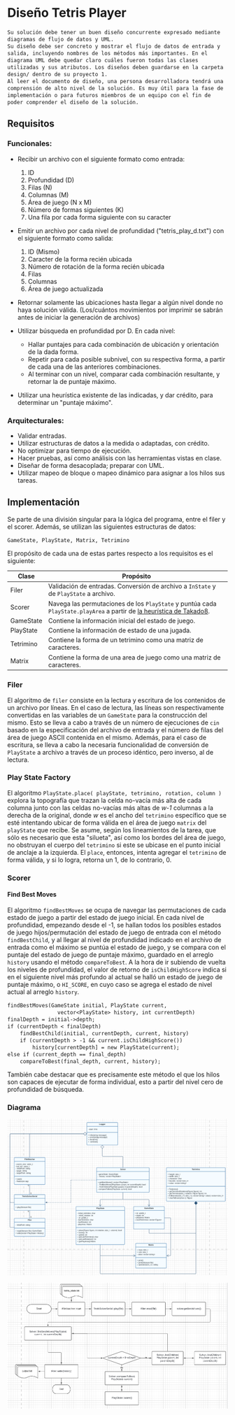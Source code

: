 
# Diseño Tetris Player

    Su solución debe tener un buen diseño concurrente expresado mediante diagramas de flujo de datos y UML.
    Su diseño debe ser concreto y mostrar el flujo de datos de entrada y salida, incluyendo nombres de los métodos más importantes. En el diagrama UML debe quedar claro cuáles fueron todas las clases utilizadas y sus atributos. Los diseños deben guardarse en la carpeta design/ dentro de su proyecto 1.
    Al leer el documento de diseño, una persona desarrolladora tendrá una comprensión de alto nivel de la solución. Es muy útil para la fase de implementación o para futuros miembros de un equipo con el fin de poder comprender el diseño de la solución.

## Requisitos

### Funcionales:

* Recibir un archivo con el siguiente formato como entrada:
    1. ID
    2. Profundidad (D)
    3. Filas (N)
    4. Columnas (M)
    5. Área de juego (N x M)
    6. Número de formas siguientes (K)
    7. Una fila por cada forma siguiente con su caracter

* Emitir un archivo por cada nivel de profundidad ("tetris_play_d.txt") con el
  siguiente formato como salida:
    1. ID (Mismo)
    2. Caracter de la forma recién ubicada
    3. Número de rotación de la forma recién ubicada
    4. Filas
    5. Columnas
    6. Área de juego actualizada

* Retornar solamente las ubicaciones hasta llegar a algún nivel donde no haya
  solución
  válida. (Los/cuántos movimientos por imprimir se sabrán antes de iniciar la
  generación de archivos)

* Utilizar búsqueda en profundidad por D. En cada nivel:
    * Hallar puntajes para cada combinación de ubicación y orientación de la
      dada forma.
    * Repetir para cada posible subnivel, con su respectiva forma, a partir de
      cada una de las anteriores combinaciones.
    * Al terminar con un nivel, comparar cada combinación resultante, y retornar
      la de puntaje máximo.

* Utilizar una heurística existente de las indicadas, y dar crédito, para
  determinar un "puntaje máximo".

### Arquitecturales:

* Validar entradas.
* Utilizar estructuras de datos a la medida o adaptadas, con crédito.
* No optimizar para tiempo de ejecución.
* Hacer pruebas, así como análisis con las herramientas vistas en clase.
* Diseñar de forma desacoplada; preparar con UML.
* Utilizar mapeo de bloque o mapeo dinámico para asignar a los hilos sus tareas.

## Implementación

Se parte de una división singular para la lógica del programa, entre el
filer y el scorer. Además, se utilizan las siguientes estructuras de datos:

    GameState, PlayState, Matrix, Tetrimino

El propósito de cada una de estas partes respecto a los requisitos es el
siguiente:

| Clase     | Propósito                                                                                                                                                 |
|-----------|-----------------------------------------------------------------------------------------------------------------------------------------------------------|
| Filer     | Validación de entradas. Conversión de archivo a `InState` y de `PlayState` a archivo.                                                                     |
| Scorer    | Navega las permutaciones de los `PlayState` y puntúa cada `PlayState.playArea` a partir de [la heurística de Takado8](https://github.com/takado8/Tetris). |
| GameState | Contiene la información inicial del estado de juego.                                                                                                      |
| PlayState | Contiene la información de estado de una jugada.                                                                                                          |
| Tetrimino | Contiene la forma de un tetrimino como una matriz de caracteres.                                                                                          |
| Matrix    | Contiene la forma de una area de juego como una matriz de caracteres.                                                                                     |

### Filer

El algoritmo de `filer` consiste en la lectura y escritura de los contenidos de
un archivo por líneas. En el caso de lectura, las líneas son respectivamente
convertidas en las variables de un `GameState` para la construcción del
mismo. Esto se lleva a cabo a través de un número de ejecuciones de `cin`
basado en la especificación del archivo de entrada y el número de filas del
área de juego ASCII contenida en el mismo. Además, para el caso de escritura, se
lleva a cabo la necesaria funcionalidad de conversión de `PlayState` a
archivo a través de un proceso idéntico, pero inverso, al de lectura.

### Play State Factory

El algoritmo `PlayState.place( playState, tetrimino, rotation, column )`
explora la topografía que trazan la celda no-vacía más alta de cada columna
junto con las celdas no-vacías más altas de *w-1* columnas a la derecha de la
original, donde *w* es el ancho del `tetrimino` específico que se esté
intentando ubicar de forma válida en el área de juego `matrix` del `playState`
que recibe. Se asume, según los lineamientos de la tarea, que sólo es necesario
que esta "silueta", así como los bordes del área de juego, no obstruyan el
cuerpo del `tetrimino` si este se ubicase en el punto inicial de anclaje a la
izquierda. El `place`, entonces, intenta agregar el `tetrimino` de forma válida,
y si lo logra, retorna un 1, de lo contrario, 0.

### Scorer

#### Find Best Moves

El algoritmo `findBestMoves` se ocupa de navegar las permutaciones de cada
estado de juego a partir del estado de juego inicial. En cada nivel de
profundidad, empezando desde el -1, se hallan todos los posibles estados de
juego hijos/permutación del estado de juego de entrada con el método
`findBestChild`, y al llegar al nivel de profundidad indicado en el
archivo de entrada como el máximo se puntúa el estado de juego, y se
compara con el puntaje del estado de juego de puntaje máximo, guardado en
el arreglo `history` usando el método `compareToBest`. A la hora de ir
subiendo de vuelta los niveles de profundidad, el valor de retorno de
`isChildHighScore` indica si en el siguiente nivel más profundo al actual se
halló un estado de juego de puntaje máximo, o `HI_SCORE`, en cuyo caso se
agrega el estado de nivel actual al arreglo `history`.

    findBestMoves(GameState initial, PlayState current,
                    vector<PlayState> history, int currentDepth)
    finalDepth = initial->depth;
    if (currentDepth < finalDepth)
        findBestChild(initial, currentDepth, current, history)
        if (currentDepth > -1 && current.isChildHighScore())
            history[currentDepth] = new PlayState(current);
    else if (current_depth == final_depth)
        compareToBest(final_depth, current, history);

También cabe destacar que es precisamente este método el que los hilos son
capaces de ejecutar de forma individual, esto a partir del nivel cero de
profundidad de búsqueda.

### Diagrama

![Diagrama a nivel de main](UMLClass.PNG)

![Flow Chart a nivel de main](Flowchart.PNG)
